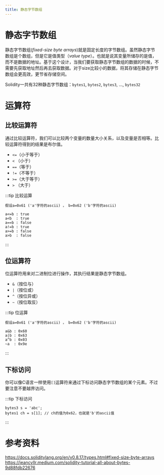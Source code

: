 ```yaml
---
title: 静态字节数组
---
```


# 静态字节数组

静态字节数组(*fixed-size byte arrays*)就是固定长度的字节数组。虽然静态字节数组是个数组，但是它是值类型（*value type*）。也就是说其变量所储存的是值，而不是数据的地址。基于这个设计，当我们要获取静态字节数组的数据的时候，不需要先获取地址然后再去获取数据。对于size比较小的数据，将其存储在静态字节数组会更高效，更节省存储空间。

Solidity一共有32种静态字节数组：`bytes1`, `bytes2`, `bytes3`, …, `bytes32`

# 运算符

## 比较运算符

通过比较运算符，我们可以比较两个变量的数量大小关系，以及变量是否相等。比较运算符得到的结果是布尔值。

- `<=`（小于等于）
- `<`  （小于）
- `==`（等于）
- `!=`（不等于）
- `>=`（大于等于）
- `>`  （大于）

:::tip 比较运算
```solidity
假设a=0x61 ('a'字符的ascii) ， b=0x62 ('b'字符的ascii)

a<=b : true
a<b  : true
a==b : false
a!=b : true
a>=b : false
a>b  : false
```
:::

## 位运算符

位运算符用来对二进制位进行操作，其执行结果是静态字节数组。

- `&`（按位与）
- `|`（按位或）
- `^`（按位异或）
- `~`（按位取反）

:::tip 位运算
```solidity
假设a=0x61 ('a'字符的ascii) ， b=0x62 ('b'字符的ascii)

a&b : 0x60
a|b : 0x63
a^b : 0x03
~a  : 0x9e
```
:::

## 下标访问

你可以像C语言一样使用`[]`运算符来通过下标访问静态字节数组的某个元素。不过要注意不要越界访问。

:::tip 下标访问
```solidity
bytes3 s = 'abc';
bytes1 ch = s[1]; // ch的值为0x62，也就是'b'的ascii值
```
:::

# 参考资料

https://docs.soliditylang.org/en/v0.8.17/types.html#fixed-size-byte-arrays
https://jeancvllr.medium.com/solidity-tutorial-all-about-bytes-9d88fdb22676